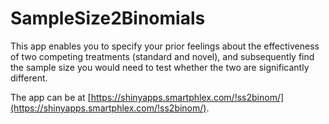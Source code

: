 # SampleSize2Binomials

This app enables you to specify your prior feelings about the effectiveness of two competing treatments (standard and novel), and subsequently find the sample size you would need to test whether the two are significantly different.

The app can be at [https://shinyapps.smartphlex.com/!ss2binom/](https://shinyapps.smartphlex.com/!ss2binom/).
